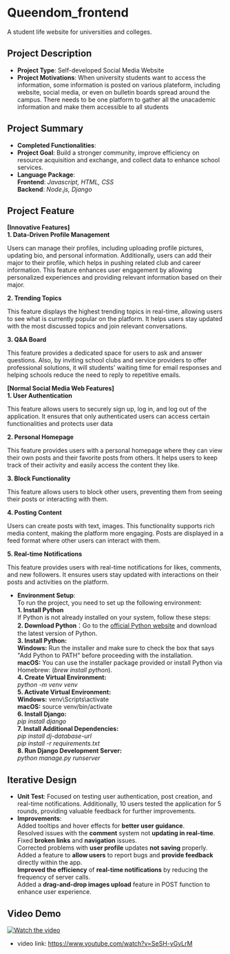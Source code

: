 # Queendom_frontend
A student life website for universities and colleges.

## Project Description
- **Project Type**: Self-developed Social Media Website 
- **Project Motivations**: When university students want to access the information, some information is posted on various plateform, including website, social media, or even on bulletin boards spread around the campus. There needs to be one platform to gather all the unacademic information and make them
accessible to all students

## Project Summary
- **Completed Functionalities**:
- **Project Goal**: Build a stronger community, improve efficiency on resource acquisition and exchange, and collect data to enhance school services.
- **Language Package**:<br>
**Frontend**: *Javascript, HTML, CSS*<br>
**Backend**: *Node.js, Django*<br>
  
## Project Feature
**[Innovative Features]**<br>
**1. Data-Driven Profile Management**

Users can manage their profiles, including uploading profile pictures, updating bio, and personal information. Additionally, users can add their major to their profile, which helps in pushing related club and career information. This feature enhances user engagement by allowing personalized experiences and providing relevant information based on their major.

**2. Trending Topics**

This feature displays the highest trending topics in real-time, allowing users to see what is currently popular on the platform. It helps users stay updated with the most discussed topics and join relevant conversations.

**3. Q&A Board**

This feature provides a dedicated space for users to ask and answer questions. Also, by inviting school clubs and service providers to offer professional solutions, it will students' waiting time for email responses and helping schools reduce the need to reply to repetitive emails.

**[Normal Social Media Web Features]**<br>
**1. User Authentication**

This feature allows users to securely sign up, log in, and log out of the application. It ensures that only authenticated users can access certain functionalities and protects user data 

**2. Personal Homepage**

This feature provides users with a personal homepage where they can view their own posts and their favorite posts from others. It helps users to keep track of their activity and easily access the content they like.

**3. Block Functionality**

This feature allows users to block other users, preventing them from seeing their posts or interacting with them.

**4. Posting Content**

Users can create posts with text, images. This functionality supports rich media content, making the platform more engaging. Posts are displayed in a feed format where other users can interact with them.

**5. Real-time Notifications**

This feature provides users with real-time notifications for likes, comments, and new followers. It ensures users stay updated with interactions on their posts and activities on the platform.

- **Environment Setup**:<br>
To run the project, you need to set up the following environment: <br>
**1. Install Python**<br>
If Python is not already installed on your system, follow these steps:<br>
**2. Download Python**：Go to the [official Python website](https://www.python.org/downloads/) and download the latest version of Python.<br>
**3. Install Python:** <br>
  **Windows:** Run the installer and make sure to check the box that says "Add Python to PATH" before proceeding with the installation. <br>
  **macOS:** You can use the installer package provided or install Python via Homebrew: (*brew install python*). <br>
**4. Create Virtual Environment:** <br>
*python -m venv venv* <br>
**5. Activate Virtual Environment:** <br>
**Windows:** venv\Scripts\activate <br>
 **macOS:** source venv/bin/activate <br>
**6. Install Django:** <br>
*pip install django* <br>
**7. Install Additional Dependencies:** <br>
*pip install dj-database-url* <br>
*pip install -r requirements.txt* <br>
**8. Run Django Development Server:** <br>
*python manage.py runserver* <br>

## Iterative Design
- **Unit Test**:
Focused on testing user authentication, post creation, and real-time notifications. Additionally, 10 users tested the application for 5 rounds, providing valuable feedback for further improvements.
- **Improvements**:<br>
Added tooltips and hover effects for **better user guidance**.<br>
Resolved issues with the **comment** system not **updating in real-time**.<br>
Fixed **broken links** and **navigation** issues.<br>
Corrected problems with **user profile** updates **not saving** properly.<br>
Added a feature to **allow users** to report bugs and **provide feedback** directly within the app.<br>
**Improved the efficiency** of **real-time notifications** by reducing the frequency of server calls.<br>
Added a **drag-and-drop images upload** feature in POST function to enhance user experience.

## Video Demo
[![Watch the video](readme-img/queendom-youtube-video.png)](https://www.youtube.com/watch?v=SeSH-yGvLrM)

 * video link: https://www.youtube.com/watch?v=SeSH-yGvLrM



